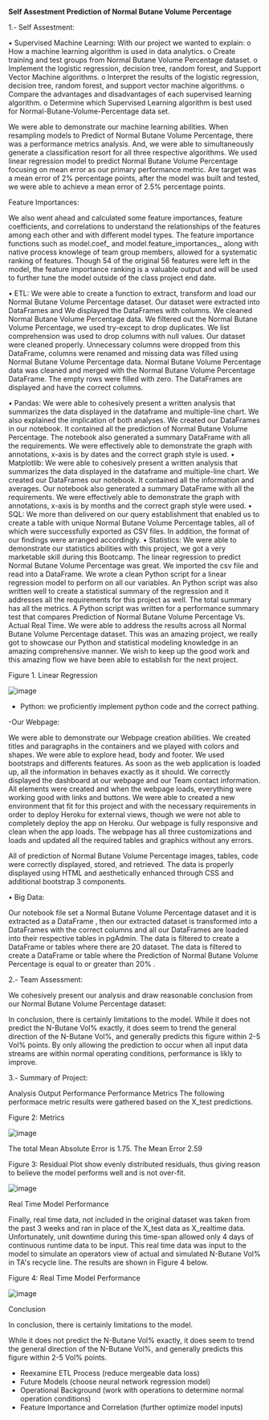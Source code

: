 **Self Assestment Prediction of Normal Butane Volume Percentage**

1.- Self Assestment:

•	Supervised Machine Learning:
   With our project we wanted to explain:
   o	How a machine learning algorithm is used in data analytics.
   o	Create training and test groups from Normal Butane Volume Percentage dataset.
   o	Implement the logistic regression, decision tree, random forest, and Support Vector Machine algorithms.
   o	Interpret the results of the logistic regression, decision tree, random forest, and support vector machine algorithms.
   o	Compare the advantages and disadvantages of each supervised learning algorithm.
   o	Determine which Supervised Learning algorithm is best used for Normal-Butane-Volume-Percentage data set.

We were able to demonstrate our machine learning abilities. When resampling models to Predict of Normal Butane Volume Percentage, there was a performance metrics analysis. And, we were able to simultaneously generate a classification resort for all three respective algorithms. We used linear regression model to predict Normal Butane Volume Percentage focusing on mean error as our primary performance metric. Are target was a mean error of 2% percentage points, after the model was built and tested, we were able to achieve a mean error of 2.5% percentage points. 

Feature Importances: 

We also went ahead and calculated some feature importances, feature coefficients, and correlations to understand the relationships of the features among each other and with different model types. The feature importance functions such as model.coef_ and model.feature_importances_, along with native process knowlege of team group members, allowed for a systematic ranking of features. Though 54 of the original 56 features were left in the model, the feature importance ranking is a valuable output and will be used to further tune the model outside of the class project end date.

•	ETL:
We were able to create a function to extract, transform and load our Normal Butane Volume Percentage dataset. Our dataset were extracted into DataFrames and We displayed the DataFrames with columns. We cleaned Normal Butane Volume Percentage data. We filtered out the Normal Butane Volume Percentage, we used try-except to drop duplicates. We list comprehension was used to drop columns with null values. Our dataset were cleaned properly. Unnecessary columns were dropped from this DataFrame, columns were renamed and missing data was filled using Normal Butane Volume Percentage data. Normal Butane Volume Percentage data was cleaned and merged with the Normal Butane Volume Percentage DataFrame. The empty rows were filled with zero. The DataFrames are displayed and have the correct columns.

•	Pandas:
We were able to cohesively present a written analysis that summarizes the data displayed in the dataframe and multiple-line chart. We also explained the implication of both analyses. We created our DataFrames in our notebook. It contained all the prediction of Normal Butane Volume Percentage. The notebook also generated a summary DataFrame with all the requirements. We were effectively able to demonstrate the graph with annotations, x-axis is by dates and the correct graph style is used.
•	Matplotlib:
We were able to cohesively present a written analysis that summarizes the data displayed in the dataframe and multiple-line chart. We created our DataFrames our notebook. It contained all the information and averages. Our notebook also generated a summary DataFrame with all the requirements. We were effectively able to demonstrate the graph with annotations, x-axis is by months and the correct graph style were used.
•	SQL:
We more than delivered on our query establishment that enabled us to create a table with unique Normal Butane Volume Percentage tables, all of which were successfully exported as CSV files. In addition, the format of our findings were arranged accordingly.
•	Statistics:
We were able to demonstrate our statistics abilities with this project, we got a very marketable skill during this Bootcamp. The linear regression to predict Normal Butane Volume Percentage was great. We imported the csv file and read into a DataFrame. We wrote a clean Python script for a linear regression model to perform on all our variables. An Python script was also written well to create a statistical summary of the regression and it addresses all the requirements for this project as well. The total summary has all the metrics. A Python script was written for a performance summary test that compares Prediction of Normal Butane Volume Percentage Vs. Actual Real Time. We were able to address the results across all Normal Butane Volume Percentage dataset. This was an amazing project, we really got to showcase our Python and statistical modeling knowledge in an amazing comprehensive manner. We wish to keep up the good work and this amazing flow we have been able to establish for the next project.


Figure 1. Linear Regression

![image](https://user-images.githubusercontent.com/101227930/185302134-7e35ff5c-ce25-4316-9b91-4122aa869cc7.png)



- Python: we proficiently implement python code and the correct pathing.

-Our Webpage:

We were able to demonstrate our Webpage creation abilities. We created titles and paragraphs in the containers and we played with colors and shapes. We were able to explore head, body and footer. We used bootstraps and differents features. As soon as the web application is loaded up, all the information in behaves exactly as it should. We correctly displayed the dashboard at our webpage and our Team contact information. All elements were created and when the webpage loads, everything were working good with links and buttons. We were able to created a new environment that fit for this project and with the necessary requirements in order to deploy Heroku for external views, though we were not able to completely deploy the app on Heroku. Our webpage is fully responsive and clean when the app loads. The webpage has all three customizations and loads and updated all the required tables and graphics without any errors.

All of prediction of Normal Butane Volume Percentage images, tables, code were correctly displayed, stored, and retrieved. The data is properly displayed using HTML and aesthetically enhanced through CSS and additional bootstrap 3 components.  

•	Big Data:

Our notebook file set a Normal Butane Volume Percentage dataset and it is extracted as a DataFrame , then our extracted dataset is transformed into a DataFrames with the correct columns and all our DataFrames are loaded into their respective tables in pgAdmin. The data is filtered to create a DataFrame or tables where there are 20 dataset. The data is filtered to create a DataFrame or table where the Prediction of Normal Butane Volume Percentage is equal to or greater than 20% .

2.- Team Assessment:

We cohesively present our analysis and draw reasonable conclusion from our Normal Butane Volume Percentage dataset:

In conclusion, there is certainly limitations to the model. While it does not predict the N-Butane Vol% exactly, it does seem to trend the general direction of the N-Butane Vol%, and generally predicts this figure within 2-5 Vol% points. By only allowing the prediction to occur when all input data streams are within normal operating conditions, performance is likly to improve.

3.- Summary of Project:

Analysis Output Performance
Performance Metrics The following performace metric results were gathered based on the X_test predictions.

Figure 2: Metrics 

![image](https://user-images.githubusercontent.com/101227930/185315649-69ecf9f0-c649-4a31-8407-277a975afd04.png)

The total Mean Absolute Error is 1.75.
The Mean Error 2.59



Figure 3: Residual Plot show evenly distributed residuals, thus giving reason to believe the model performs well and is not over-fit.

![image](https://user-images.githubusercontent.com/101227930/185297754-189facfe-7a53-4692-80d8-6e8cbfc9ea06.png)



Real Time Model Performance

Finally, real time data, not included in the original dataset was taken from the past 3 weeks and ran in place of the X_test data as X_realtime data. Unfortunately, unit downtime during this time-span allowed only 4 days of continuous runtime data to be input. This real time data was input to the model to simulate an operators view of actual and simulated N-Butane Vol% in TA's recycle line. The results are shown in Figure 4 below.

Figure 4: Real Time Model Performance

![image](https://user-images.githubusercontent.com/101227930/185296714-bcfd6502-d606-4bbb-b380-967d5297828d.png)


Conclusion

In conclusion, there is certainly limitations to the model.

While it does not predict the N-Butane Vol% exactly, it does seem to trend the general direction of the N-Butane Vol%, and generally predicts this figure within 2-5 Vol% points. 

-	Reexamine ETL Process (reduce mergeable data loss)
-	Future Models (choose neural network regression model)
-	Operational Background (work with operations to determine normal operation conditions)
-	Feature Importance and Correlation (further optimize model inputs) 




